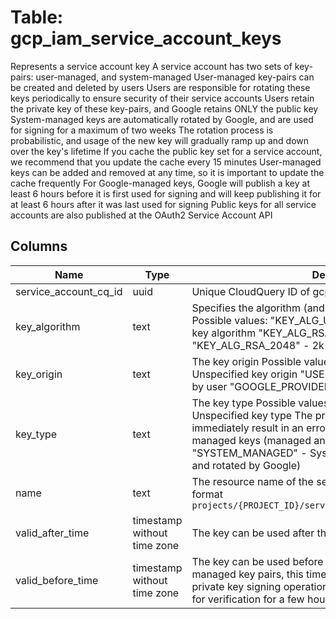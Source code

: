 
# Table: gcp_iam_service_account_keys
Represents a service account key A service account has two sets of key-pairs: user-managed, and system-managed User-managed key-pairs can be created and deleted by users Users are responsible for rotating these keys periodically to ensure security of their service accounts Users retain the private key of these key-pairs, and Google retains ONLY the public key System-managed keys are automatically rotated by Google, and are used for signing for a maximum of two weeks The rotation process is probabilistic, and usage of the new key will gradually ramp up and down over the key's lifetime If you cache the public key set for a service account, we recommend that you update the cache every 15 minutes User-managed keys can be added and removed at any time, so it is important to update the cache frequently For Google-managed keys, Google will publish a key at least 6 hours before it is first used for signing and will keep publishing it for at least 6 hours after it was last used for signing Public keys for all service accounts are also published at the OAuth2 Service Account API
## Columns
| Name        | Type           | Description  |
| ------------- | ------------- | -----  |
|service_account_cq_id|uuid|Unique CloudQuery ID of gcp_iam_service_accounts table (FK)|
|key_algorithm|text|Specifies the algorithm (and possibly key size) for the key  Possible values:   "KEY_ALG_UNSPECIFIED" - An unspecified key algorithm   "KEY_ALG_RSA_1024" - 1k RSA Key   "KEY_ALG_RSA_2048" - 2k RSA Key|
|key_origin|text|The key origin  Possible values:   "ORIGIN_UNSPECIFIED" - Unspecified key origin   "USER_PROVIDED" - Key is provided by user   "GOOGLE_PROVIDED" - Key is provided by Google|
|key_type|text|The key type  Possible values:   "KEY_TYPE_UNSPECIFIED" - Unspecified key type The presence of this in the message will immediately result in an error   "USER_MANAGED" - User-managed keys (managed and rotated by the user)   "SYSTEM_MANAGED" - System-managed keys (managed and rotated by Google)|
|name|text|The resource name of the service account key in the following format `projects/{PROJECT_ID}/serviceAccounts/{ACCOUNT}/keys/{key}`|
|valid_after_time|timestamp without time zone|The key can be used after this timestamp|
|valid_before_time|timestamp without time zone|The key can be used before this timestamp For system-managed key pairs, this timestamp is the end time for the private key signing operation The public key could still be used for verification for a few hours after this time|
